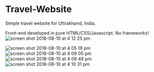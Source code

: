 # Travel-Website
Simple travel website for Uttrakhand, India.

Front-end developed in pure HTML/CSS/Javascript. No frameworks!
![screen shot 2018-08-10 at 4 12 25 pm](https://user-images.githubusercontent.com/39009985/43979290-3bba5b60-9cb8-11e8-815f-cb232ded5e5f.png)


![screen shot 2018-08-10 at 4 05 18 pm](https://user-images.githubusercontent.com/39009985/43979286-3b7e719a-9cb8-11e8-9230-1add6c2e54ab.png)
![screen shot 2018-08-10 at 4 09 05 pm](https://user-images.githubusercontent.com/39009985/43979287-3b8e07c2-9cb8-11e8-964a-e98972199cea.png)
![screen shot 2018-08-10 at 4 09 48 pm](https://user-images.githubusercontent.com/39009985/43979288-3b9a7ade-9cb8-11e8-9e09-be42c47e5bcc.png)
![screen shot 2018-08-10 at 4 10 31 pm](https://user-images.githubusercontent.com/39009985/43979289-3ba94a50-9cb8-11e8-8fa2-dd2227a9b7c4.png)
